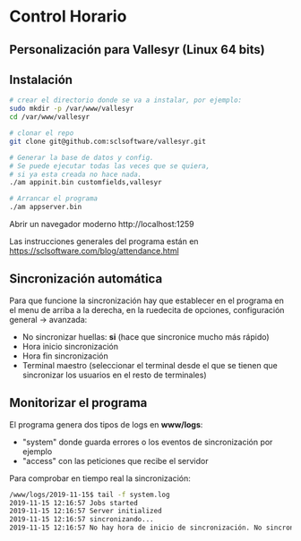 # Control Horario
## Personalización para Vallesyr (Linux 64 bits)

## Instalación

```bash
# crear el directorio donde se va a instalar, por ejemplo:
sudo mkdir -p /var/www/vallesyr
cd /var/www/vallesyr

# clonar el repo
git clone git@github.com:sclsoftware/vallesyr.git

# Generar la base de datos y config.
# Se puede ejecutar todas las veces que se quiera,
# si ya esta creada no hace nada.
./am appinit.bin customfields,vallesyr

# Arrancar el programa
./am appserver.bin
```

Abrir un navegador moderno http://localhost:1259

Las instrucciones generales del programa están en https://sclsoftware.com/blog/attendance.html

## Sincronización automática

Para que funcione la sincronización hay que establecer en el programa
en el menu de arriba a la derecha, en la ruedecita de opciones, configuración general -> avanzada: 

 - No sincronizar huellas: **si** (hace que sincronice mucho más rápido)
 - Hora inicio sincronización
 - Hora fin sincronización
 - Terminal maestro (seleccionar el terminal desde el que se tienen que sincronizar los usuarios en el resto de terminales)

## Monitorizar el programa

El programa genera dos tipos de logs en **www/logs**:

 - "system" donde guarda errores o los eventos de sincronización por ejemplo
 - "access" con las peticiones que recibe el servidor

Para comprobar en tiempo real la sincronización:

```bash
/www/logs/2019-11-15$ tail -f system.log 
2019-11-15 12:16:57 Jobs started
2019-11-15 12:16:57 Server initialized
2019-11-15 12:16:57 sincronizando...
2019-11-15 12:16:57 No hay hora de inicio de sincronización. No sincronizar nada.
```


